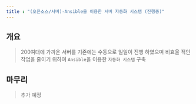 ```yaml
---
title : "(오픈소스/서버)-Ansible을 이용한 서버 자동화 시스템 (진행중)"
---
```


## 개요
>200여대에 가까운 서버를 기존에는 수동으로 일일이 진행 하였으며 비효울 적인 작업을 줄이기 위하여 `Ansible`을 이용한 `자동화 시스템` 구축

## 마무리
>추가 예정
